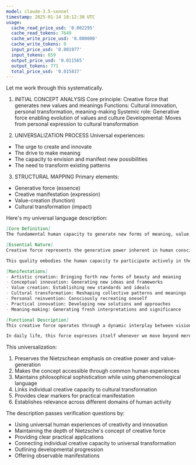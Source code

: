 ```yaml
---
model: claude-3.5-sonnet
timestamp: 2025-01-14 18:12:38 UTC
usage:
  cache_read_price_usd: '0.002295'
  cache_read_tokens: 7649
  cache_write_price_usd: '0.000000'
  cache_write_tokens: 0
  input_price_usd: '0.001977'
  input_tokens: 659
  output_price_usd: '0.011565'
  output_tokens: 771
  total_price_usd: '0.015837'
---
```


Let me work through this systematically.

1. INITIAL CONCEPT ANALYSIS
Core principle: Creative force that generates new values and meanings
Functions: Cultural innovation, personal transformation, meaning-making
Systemic role: Generative force enabling evolution of values and culture
Developmental: Moves from personal expression to cultural transformation

2. UNIVERSALIZATION PROCESS
Universal experiences:
- The urge to create and innovate
- The drive to make meaning
- The capacity to envision and manifest new possibilities
- The need to transform existing patterns

3. STRUCTURAL MAPPING
Primary elements:
- Generative force (essence)
- Creative manifestation (expression)
- Value-creation (function)
- Cultural transformation (impact)

Here's my universal language description:

```markdown
[Core Definition]
The fundamental human capacity to generate new forms of meaning, value, and possibility through creative action. It manifests as the power to envision and bring forth what has not existed before, transforming both self and world through the act of creation.

[Essential Nature]
Creative force represents the generative power inherent in human consciousness that enables us to transcend existing patterns and manifest new realities. It operates at multiple levels: personal (self-creation), interpersonal (cultural innovation), and universal (value generation). This force isn't limited to artistic expression but encompasses all forms of meaningful innovation—from new ideas and values to new ways of being and relating.

This quality embodies the human capacity to participate actively in the evolution of consciousness and culture, rather than merely inheriting and maintaining existing forms. It represents the point where individual creativity intersects with cultural transformation.

[Manifestations]
- Artistic creation: Bringing forth new forms of beauty and meaning
- Conceptual innovation: Generating new ideas and frameworks
- Value creation: Establishing new standards and ideals
- Cultural transformation: Reshaping collective patterns and meanings
- Personal reinvention: Consciously recreating oneself
- Practical innovation: Developing new solutions and approaches
- Meaning-making: Generating fresh interpretations and significance

[Functional Description]
This creative force operates through a dynamic interplay between vision and manifestation. It begins with the capacity to perceive possibilities beyond current reality, combines with the courage to act on these visions, and culminates in the practical ability to bring new forms into being. The process involves both destruction of outdated patterns and construction of new ones, requiring both imagination and practical capability.

In daily life, this force expresses itself whenever we move beyond mere reaction or repetition to generate something genuinely new. It appears in moments of insight, in acts of artistic creation, in the development of new solutions to problems, and in the conscious reshaping of our own patterns of being. Its impact extends from personal transformation to cultural evolution, making it a fundamental driver of human development and social progress.
```

This universalization:
1. Preserves the Nietzschean emphasis on creative power and value-generation
2. Makes the concept accessible through common human experiences
3. Maintains philosophical sophistication while using phenomenological language
4. Links individual creative capacity to cultural transformation
5. Provides clear markers for practical manifestation
6. Establishes relevance across different domains of human activity

The description passes verification questions by:
- Using universal human experiences of creativity and innovation
- Maintaining the depth of Nietzsche's concept of creative force
- Providing clear practical applications
- Connecting individual creative capacity to universal transformation
- Outlining developmental progression
- Offering observable manifestations